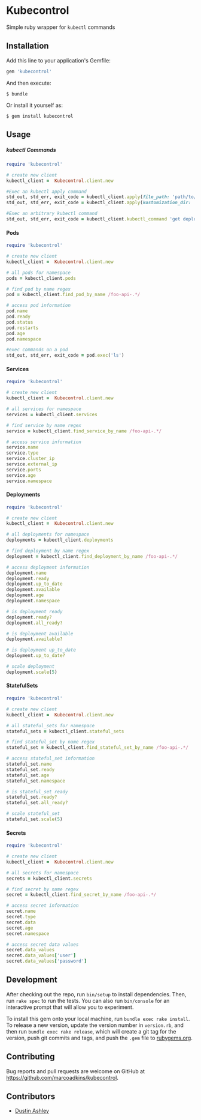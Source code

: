 # Kubecontrol

Simple ruby wrapper for `kubectl` commands

## Installation

Add this line to your application's Gemfile:

```ruby
gem 'kubecontrol'
```

And then execute:

    $ bundle

Or install it yourself as:

    $ gem install kubecontrol

## Usage

##### kubectl Commands
```ruby
require 'kubecontrol'

# create new client
kubectl_client =  Kubecontrol.client.new

#Exec an kubectl apply command
std_out, std_err, exit_code = kubectl_client.apply(file_path: 'path/to/deployment.yaml')
std_out, std_err, exit_code = kubectl_client.apply(kustomization_dir: 'path/to/kustomization_dir')

#Exec an arbitrary kubectl command
std_out, std_err, exit_code = kubectl_client.kubectl_command 'get deployments'
```

#### Pods

```ruby
require 'kubecontrol'

# create new client
kubectl_client =  Kubecontrol.client.new

# all pods for namespace
pods = kubectl_client.pods

# find pod by name regex
pod = kubectl_client.find_pod_by_name /foo-api-.*/

# access pod information
pod.name
pod.ready
pod.status
pod.restarts
pod.age
pod.namespace

#exec commands on a pod
std_out, std_err, exit_code = pod.exec('ls')
```

#### Services

```ruby
require 'kubecontrol'

# create new client
kubectl_client =  Kubecontrol.client.new

# all services for namespace
services = kubectl_client.services

# find service by name regex
service = kubectl_client.find_service_by_name /foo-api-.*/

# access service information
service.name
service.type
service.cluster_ip
service.external_ip
service.ports
service.age
service.namespace
```

#### Deployments

```ruby
require 'kubecontrol'

# create new client
kubectl_client =  Kubecontrol.client.new

# all deployments for namespace
deployments = kubectl_client.deployments

# find deployment by name regex
deployment = kubectl_client.find_deployment_by_name /foo-api-.*/

# access deployment information
deployment.name
deployment.ready
deployment.up_to_date
deployment.available
deployment.age
deployment.namespace

# is deployment ready
deployment.ready?
deployment.all_ready?

# is deployment available
deployment.available?

# is deployment up_to_date
deployment.up_to_date?

# scale deployment
deployment.scale(5)
```

#### StatefulSets

```ruby
require 'kubecontrol'

# create new client
kubectl_client =  Kubecontrol.client.new

# all stateful_sets for namespace
stateful_sets = kubectl_client.stateful_sets

# find stateful_set by name regex
stateful_set = kubectl_client.find_stateful_set_by_name /foo-api-.*/

# access stateful_set information
stateful_set.name
stateful_set.ready
stateful_set.age
stateful_set.namespace

# is stateful_set ready
stateful_set.ready?
stateful_set.all_ready?

# scale stateful_set
stateful_set.scale(5)
```

#### Secrets

```ruby
require 'kubecontrol'

# create new client
kubectl_client =  Kubecontrol.client.new

# all secrets for namespace
secrets = kubectl_client.secrets

# find secret by name regex
secret = kubectl_client.find_secret_by_name /foo-api-.*/

# access secret information
secret.name
secret.type
secret.data
secret.age
secret.namespace

# access secret data values
secret.data_values
secret.data_values['user']
secret.data_values['password']
```

## Development

After checking out the repo, run `bin/setup` to install dependencies. Then, run `rake spec` to run the tests. You can also run `bin/console` for an interactive prompt that will allow you to experiment.

To install this gem onto your local machine, run `bundle exec rake install`. To release a new version, update the version number in `version.rb`, and then run `bundle exec rake release`, which will create a git tag for the version, push git commits and tags, and push the `.gem` file to [rubygems.org](https://rubygems.org).

## Contributing

Bug reports and pull requests are welcome on GitHub at https://github.com/marcoadkins/kubecontrol.

## Contributors
 - [Dustin Ashley](https://github.com/DustinAshley)
